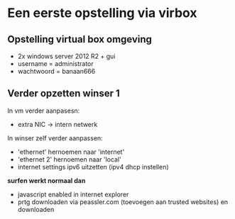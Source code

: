 # Een eerste opstelling via virbox
## Opstelling virtual box omgeving
* 2x windows server 2012 R2 + gui
* username = administrator
* wachtwoord = banaan666

## Verder opzetten winser 1

In vm verder aanpasesn:
* extra NIC -> intern netwerk

In winser zelf verder aanpassen:
* 'ethernet' hernoemen naar 'internet'
* 'ethernet 2' hernoemen naar 'local'
* internet settings ipv6 uitzetten (ipv4 dhcp instellen)

**surfen werkt normaal dan**
* javascript enabled in internet explorer
* prtg downloaden via peassler.com (toevoegen aan trusted websites) en downloaden
